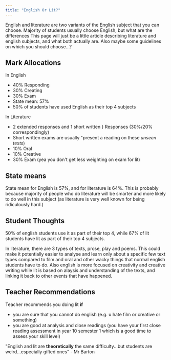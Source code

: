 ```yaml
---
title: "English Or Lit?"
---
```


English and literature are two variants of the English subject that you can choose. Majority of students usually choose English, but what are the differences This page will just be a little article describing literature and english subjects, and what both actually are. Also maybe some guidelines on which you should choose...?

## Mark Allocations
In English
- 40% Responding
- 30% Creating
- 30% Exam
- State mean: 57%
- 50% of students have used English as their top 4 subjects

In Literature
- 2 extended responses and 1 short written } Responses (30%/20% correspondingly)
- Short written exams are usually "present a reading on these *unseen texts*)
- 10% Oral
- 10% Creative
- 30% Exam (yea you don't get less weighting on exam for lit)


## State means
State mean for English is 57%, and for literature is 64%. This is probably because majority of people who do literature will be smarter and more likely to do well in this subject (as literature is very well known for being ridiculously hard.)

## Student Thoughts
50% of english students use it as part of their top 4, while 67% of lit students have lit as part of their top 4 subjects.

In literature, there are 3 types of texts, prose, play and poems. This could make it potentially easier to analyse and learn only about a specific few text types compared to film and oral and other wacky things that normal english students have to do. Also english is more focused on creativity and creative writing while lit is based on alaysis and understanding of the texts, and linking it back to other events that have happened.

## Teacher Recommendations

Teacher recommends you doing lit **if**
- you are sure that you cannot do english (e.g. u hate film or creative or something)
- you are good at analysis and close readings (you have your first close reading assessment in year 10 semester 1 which is a good time to assess your skill level)


"English and lit are **theoretically** the same difficulty...but students are weird...especially gifted ones" - Mr Barton
